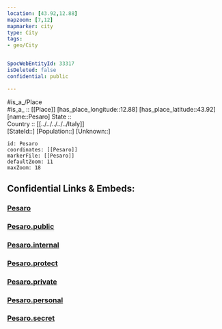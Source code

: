 ```yaml
---
location: [43.92,12.88] 
mapzoom: [7,12] 
mapmarker: city 
type: City
tags:
- geo/City


SpocWebEntityId: 33317
isDeleted: false
confidential: public

---
```

#is_a_/Place  
#is_a_ :: [[Place]] 
[has_place_longitude::12.88] 
[has_place_latitude::43.92] 
[name::Pesaro] 
State ::  
Country :: [[../../../../../Italy]]  
[StateId::] 
[Population::] 
[Unknown::] 


```leaflet
id: Pesaro
coordinates: [[Pesaro]] 
markerFile: [[Pesaro]] 
defaultZoom: 11 
maxZoom: 18
```


## Confidential Links & Embeds: 

### [Pesaro](/_Standards/Earth/Continent/Europe/Europe~South/Italy/regions~Italy/Marche/Pesaro_e_Urbino/City/Pesaro.md) 

### [Pesaro.public](/_public/Earth/Continent/Europe/Europe~South/Italy/regions~Italy/Marche/Pesaro_e_Urbino/City/Pesaro.public.md) 

### [Pesaro.internal](/_internal/Earth/Continent/Europe/Europe~South/Italy/regions~Italy/Marche/Pesaro_e_Urbino/City/Pesaro.internal.md) 

### [Pesaro.protect](/_protect/Earth/Continent/Europe/Europe~South/Italy/regions~Italy/Marche/Pesaro_e_Urbino/City/Pesaro.protect.md) 

### [Pesaro.private](/_private/Earth/Continent/Europe/Europe~South/Italy/regions~Italy/Marche/Pesaro_e_Urbino/City/Pesaro.private.md) 

### [Pesaro.personal](/_personal/Earth/Continent/Europe/Europe~South/Italy/regions~Italy/Marche/Pesaro_e_Urbino/City/Pesaro.personal.md) 

### [Pesaro.secret](/_secret/Earth/Continent/Europe/Europe~South/Italy/regions~Italy/Marche/Pesaro_e_Urbino/City/Pesaro.secret.md)

